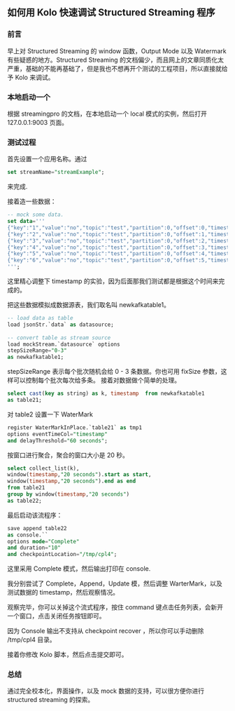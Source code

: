 ## 如何用 Kolo 快速调试 Structured Streaming 程序
### 前言
早上对 Structured Streaming 的 window 函数，Output Mode 以及 Watermark 有些疑惑的地方。Structured Streaming 的文档偏少，而且网上的文章同质化太严重，基础的不能再基础了，但是我也不想再开个测试的工程项目，所以直接就给予 Kolo 来调试。

### 本地启动一个
根据 streamingpro 的文档，在本地启动一个 local 模式的实例，然后打开 127.0.0.1:9003 页面。

### 测试过程
首先设置一个应用名称。通过

```sql
set streamName="streamExample";
```

来完成.

接着造一些数据：

```sql
-- mock some data.
set data='''
{"key":"1","value":"no","topic":"test","partition":0,"offset":0,"timestamp":"2008-01-24 18:01:01.001","timestampType":0}
{"key":"2","value":"no","topic":"test","partition":0,"offset":1,"timestamp":"2008-01-24 18:01:18.002","timestampType":0}
{"key":"3","value":"no","topic":"test","partition":0,"offset":2,"timestamp":"2008-01-24 18:01:20.003","timestampType":0}
{"key":"4","value":"no","topic":"test","partition":0,"offset":3,"timestamp":"2008-01-24 18:01:50.003","timestampType":0}
{"key":"5","value":"no","topic":"test","partition":0,"offset":4,"timestamp":"2008-01-24 18:02:01.003","timestampType":0}
{"key":"6","value":"no","topic":"test","partition":0,"offset":5,"timestamp":"2008-01-24 18:02:01.003","timestampType":0}
''';
```

这里精心调整下 timestamp 的实验，因为后面那我们测试都是根据这个时间来完成的。

把这些数据模拟成数据源表，我们取名叫 newkafkatable1。

```sql
-- load data as table
load jsonStr.`data` as datasource;
 
-- convert table as stream source
load mockStream.`datasource` options 
stepSizeRange="0-3"
as newkafkatable1;
```
 
stepSizeRange 表示每个批次随机会给 0 - 3 条数据。你也可用 fixSize 参数，这样可以控制每个批次每次给多条。
接着对数据做个简单的处理。

```sql
select cast(key as string) as k, timestamp  from newkafkatable1 
as table21;
```

对 table2 设置一下 WaterMark

```sql
register WaterMarkInPlace.`table21` as tmp1
options eventTimeCol="timestamp"
and delayThreshold="60 seconds";
```

按窗口进行聚合，聚合的窗口大小是 20 秒。

```sql
select collect_list(k),
window(timestamp,"20 seconds").start as start,
window(timestamp,"20 seconds").end as end
from table21 
group by window(timestamp,"20 seconds")
as table22;
```

最后启动该流程序：

```sql
save append table22  
as console.`` 
options mode="Complete"
and duration="10"
and checkpointLocation="/tmp/cpl4";
```

这里采用 Complete 模式，然后输出打印在 console.

我分别尝试了 Complete，Append，Update 模，然后调整 WarterMark，以及测试数据的 timestamp，然后观察情况。

观察完毕，你可以关掉这个流式程序，按住 command 键点击任务列表，会新开一个窗口，点击关闭任务按钮即可。

因为 Console 输出不支持从 checkpoint recover ，所以你可以手动删除 /tmp/cpl4 目录。

接着你修改 Kolo 脚本，然后点击提交即可。

### 总结
通过完全校本化，界面操作，以及 mock 数据的支持，可以很方便你进行 structured streaming 的探索。

